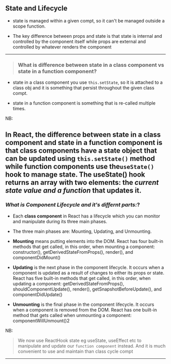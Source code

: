 ##  **State and Lifecycle**

* state is managed within a given compt, so it can't be managed outside a scope function.

* The key difference between props and state is that state is internal and controlled by the component itself while props are external and controlled by whatever renders the component

---

> ### What is difference between state in a class component vs state in a function component?


- state in a class component you use `this.setState`, so it is attached to a class obj and it is something that persist throughout the given class compt.

- state in a function component is something that is re-called multiple times.

NB:

In React, the difference between state in a class component and state in a function component is that class components have a state object that can be updated using `this.setState()` method while function components use the` useState() ` hook to manage state. The useState() hook returns an array with two elements: the *current state value and a function* that updates it.
-

### _What is Component Lifecycle and it's differnt parts:_?

- Each **class component** in React has a lifecycle which you can monitor and manipulate during its three main phases.

- The three main phases are: Mounting, Updating, and Unmounting.

- **Mounting** means putting elements into the DOM. React has four built-in methods that get called, in this order, when mounting a component: constructor(), getDerivedStateFromProps(), render(), and componentDidMount()

- **Updating** is the next phase in the component lifecycle. It occurs when a component is updated as a result of changes to either its props or state. React has five built-in methods that get called, in this order, when updating a component: getDerivedStateFromProps(), shouldComponentUpdate(), render(), getSnapshotBeforeUpdate(), and componentDidUpdate()

- **Unmounting** is the final phase in the component lifecycle. It occurs when a component is removed from the DOM. React has one built-in method that gets called when unmounting a component: componentWillUnmount()2

NB:
> We now use ReactHook state eg useState, useEffect etc to manipulate and update our `function component` instead. And it is much convenient to use and maintain than class cycle compt
---



